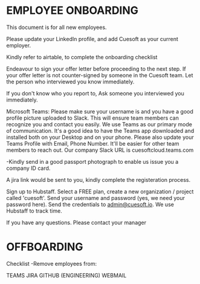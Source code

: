 # EMPLOYEE ONBOARDING

This document is for all new employees.

Please update your LinkedIn profile, and add Cuesoft as your current employer.

Kindly refer to airtable, to complete the onboarding checklist

Endeavour to sign your offer letter before proceeding to the next step. If your offer letter is not counter-signed by someone in the Cuesoft team. Let the person who interviewed you know immediately.

If you don't know who you report to, Ask someone you interviewed you immediately.

Microsoft Teams:
Please make sure your username is and you have a good profile picture uploaded to Slack. This will ensure team members can recognize you and contact you easily.
We use Teams as our primary mode of communication. It's a good idea to have the Teams app downloaded and installed both on your Desktop and on your phone.
Please also update your Teams Profile with Email, Phone Number. It'll be easier for other team members to reach out.
Our company Slack URL is cuesoftcloud.teams.com

-Kindly send in a good passport photograph to enable us issue you a company ID card.

A jira link would be sent to you, kindly complete the registeration process.

Sign up to Hubstaff. Select a FREE plan, create a new organization / project called 'cuesoft'. Send your username and password (yes, we need your password here). Send the credentials to admin@cuesoft.io. We use Hubstaff to track time.

If you have any questions. Please contact your manager


# OFFBOARDING 

Checklist
-Remove employees from:

TEAMS
JIRA
GITHUB (ENGINEERING)
WEBMAIL
